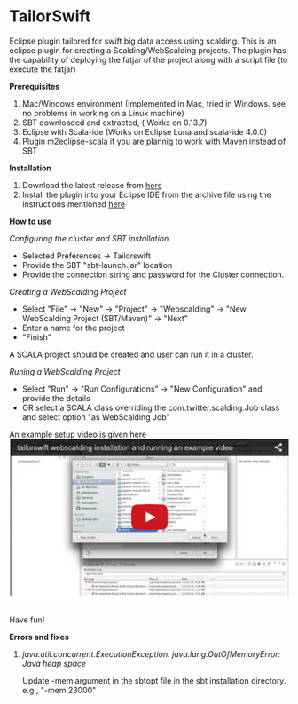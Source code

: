 TailorSwift
===========

Eclipse plugin tailored for swift big data access using scalding. This is an eclipse plugin for creating a Scalding/WebScalding projects. The plugin  has the capability of deploying the fatjar of the project along with a script file (to execute the fatjar)


<b> Prerequisites </b>

1. Mac/Windows environment (Implemented in Mac, tried in Windows. see no problems in working on a Linux machine)
2. SBT downloaded and extracted, ( Works on 0.13.7)
3. Eclipse with Scala-ide (Works on Eclipse Luna and scala-ide 4.0.0)
4. Plugin m2eclipse-scala if you are plannig to work with Maven instead of SBT

<b> Installation </b>

1. Download the latest release from <a href="https://github.com/feroshjacob/TailorSwift/releases">here </a>
2. Install the plugin into your Eclipse IDE from the archive file  using the instructions  mentioned  <a href="https://developers.google.com/eclipse/docs/install-from-zip">here </a>

<b> How to use </b>

<i>Configuring the cluster and SBT installation  </i> 

  -  Selected Preferences -> Tailorswift
  -  Provide the SBT  "sbt-launch.jar" location
  -  Provide the connection string and password for the Cluster connection.

<i>Creating a WebScalding Project </i> 
  
  - Select "File" -> "New"  -> "Project" -> "Webscalding" -> "New WebScalding Project (SBT/Maven)" -> "Next" 
  - Enter a name for the project
  - "Finish"

A SCALA project should be  created  and user can run it in a cluster.

<i>Runing a WebScalding Project </i> 
   - Select "Run" -> "Run Configurations" -> "New Configuration" and provide the details
   - OR select a SCALA class overriding the com.twitter.scalding.Job class and select option "as WebScalding Job"
  
An example setup video is given here
[![ScreenShot](https://github.com/feroshjacob/TailorSwift/blob/master/resources/youtube.png)](http://youtu.be/3cMv6viuwW0)


Have fun!
 

<b> Errors and fixes </b>

1.  <i>java.util.concurrent.ExecutionException: java.lang.OutOfMemoryError: Java heap space </i>

     Update -mem argument in the sbtopt file in the sbt installation directory. e.g., "-mem   23000"  


